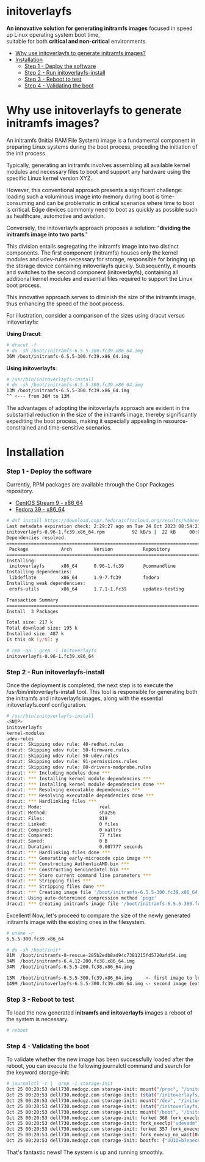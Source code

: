 # initoverlayfs

**An innovative solution for generating initramfs images** focused in speed up Linux operating system boot time,  
suitable for both **critical and non-critical** environments.

- [Why use initoverlayfs to generate initramfs images?](#why-use-initoverlayfs-to-generate-initramfs-images-)
- [Installation](#installation)
    * [Step 1 - Deploy the software](#step-1---deploy-the-software)
    * [Step 2 - Run initoverlayfs-install](#step-2---run-initoverlayfs-install)
    * [Step 3 - Reboot to test](#step-3---reboot-to-test)
    * [Step 4 - Validating the boot](#step-4---validating-the-boot)

# Why use initoverlayfs to generate initramfs images?

An initramfs (Initial RAM File System) image is a fundamental component in preparing Linux systems during the boot process, preceding the initiation of the init process. 

Typically, generating an initramfs involves assembling all available kernel modules and necessary files to boot and support any hardware using the specific Linux kernel version XYZ.  

However, this conventional approach presents a significant challenge: loading such a voluminous image into memory during boot is time-consuming and can be problematic in critical scenarios where time to boot is critical. Edge devices commonly need to boot as quickly as possible such as healthcare, automotive and aviation.

Conversely, the initoverlayfs approach proposes a solution: "**dividing the initramfs image into two parts**." 

This division entails segregating the initramfs image into two distinct components.
The first component (initramfs) houses only the kernel modules and udev-rules necessary for storage, responsible for bringing up the storage device containing initoverlayfs quickly. Subsequently, it mounts and switches to the second component (initoverlayfs), containing all additional kernel modules and essential files required to support the Linux boot process.

This innovative approach serves to diminish the size of the initramfs image, thus enhancing the speed of the boot process.

For illustration, consider a comparison of the sizes using dracut versus initoverlayfs:

**Using Dracut**:
``` bash
# dracut -f
# du -sh /boot/initramfs-6.5.5-300.fc39.x86_64.img
36M	/boot/initramfs-6.5.5-300.fc39.x86_64.img
```

**Using initoverlayfs**:
``` bash
# /usr/bin/initoverlayfs-install
# du -sh /boot/initramfs-6.5.5-300.fc39.x86_64.img
13M	/boot/initramfs-6.5.5-300.fc39.x86_64.img 
^^ <--- from 36M to 13M
```

The advantages of adopting the initoverlayfs approach are evident in the substantial reduction in the size of the initramfs image, thereby significantly expediting the boot process, making it especially appealing in resource-constrained and time-sensitive scenarios.

# Installation

### Step 1 - Deploy the software

Currently, RPM packages are available through the Copr Packages repository.

- [CentOS Stream 9 - x86_64](https://download.copr.fedorainfracloud.org/results/%40centos-automotive-sig/next/centos-stream-9-x86_64/)
- [Fedora 39 - x86_64](https://download.copr.fedorainfracloud.org/results/%40centos-automotive-sig/next/fedora-39-x86_64/)

``` bash
# dnf install https://download.copr.fedorainfracloud.org/results/%40centos-automotive-sig/next/fedora-39-x86_64/06561181-initoverlayfs/initoverlayfs-0.96-1.fc39.x86_64.rpm
Last metadata expiration check: 2:29:27 ago on Tue 24 Oct 2023 08:54:21 AM EDT.
initoverlayfs-0.96-1.fc39.x86_64.rpm          92 kB/s |  22 kB     00:00
Dependencies resolved.
=============================================================================
 Package            Arch        Version           Repository            Size
=============================================================================
Installing:
 initoverlayfs      x86_64      0.96-1.fc39       @commandline          22 k
Installing dependencies:
 libdeflate         x86_64      1.9-7.fc39        fedora                55 k
Installing weak dependencies:
 erofs-utils        x86_64      1.7.1-1.fc39      updates-testing      140 k

Transaction Summary
=============================================================================
Install  3 Packages

Total size: 217 k
Total download size: 195 k
Installed size: 487 k
Is this ok [y/N]: y

# rpm -qa | grep -i initoverlayfs
initoverlayfs-0.96-1.fc39.x86_64
```

### Step 2 - Run initoverlayfs-install
Once the deployment is completed, the next step is to execute the /usr/bin/initoverlayfs-install tool. This tool is responsible for generating both the initramfs and initoverlayfs images, along with the essential initoverlayfs.conf configuration.

``` bash
# /usr/bin/initoverlayfs-install
<SNIP>
initoverlayfs
kernel-modules
udev-rules
dracut: Skipping udev rule: 40-redhat.rules
dracut: Skipping udev rule: 50-firmware.rules
dracut: Skipping udev rule: 50-udev.rules
dracut: Skipping udev rule: 91-permissions.rules
dracut: Skipping udev rule: 80-drivers-modprobe.rules
dracut: *** Including modules done ***
dracut: *** Installing kernel module dependencies ***
dracut: *** Installing kernel module dependencies done ***
dracut: *** Resolving executable dependencies ***
dracut: *** Resolving executable dependencies done ***
dracut: *** Hardlinking files ***
dracut: Mode:                     real
dracut: Method:                   sha256
dracut: Files:                    819
dracut: Linked:                   0 files
dracut: Compared:                 0 xattrs
dracut: Compared:                 77 files
dracut: Saved:                    0 B
dracut: Duration:                 0.007777 seconds
dracut: *** Hardlinking files done ***
dracut: *** Generating early-microcode cpio image ***
dracut: *** Constructing AuthenticAMD.bin ***
dracut: *** Constructing GenuineIntel.bin ***
dracut: *** Store current command line parameters ***
dracut: *** Stripping files ***
dracut: *** Stripping files done ***
dracut: *** Creating image file '/boot/initramfs-6.5.5-300.fc39.x86_64.img' ***
dracut: Using auto-determined compression method 'pigz'
dracut: *** Creating initramfs image file '/boot/initramfs-6.5.5-300.fc39.x86_64.img' done ***
```

Excellent! Now, let's proceed to compare the size of the newly generated initramfs image
with the existing ones in the filesystem.

``` bash
# uname -r
6.5.5-300.fc39.x86_64

# du -sh /boot/init*
81M	 /boot/initramfs-0-rescue-285b2edb8ad94c7381215fd5720afd54.img
34M	 /boot/initramfs-6.4.12-200.fc38.x86_64.img
34M	 /boot/initramfs-6.5.5-200.fc38.x86_64.img

13M  /boot/initramfs-6.5.5-300.fc39.x86_64.img     <- first image to load (storage drivers only)
149M /boot/initoverlayfs-6.5.5-300.fc39.x86_64.img <- second image (extra kernel mods and files)
```

### Step 3 - Reboot to test

To load the new generated **initramfs and initoverlayfs** images a reboot of the system is necessary.
``` bash
# reboot
```

### Step 4 - Validating the boot

To validate whether the new image has been successfully loaded after the reboot, you can execute the following journalctl command and search for the keyword storage-init:

``` bash
# journalctl -r |  grep -i storage-init
Oct 25 00:20:53 dell730.medogz.com storage-init: mount("/proc", "/initoverlayfs/proc", NULL, MS_MOVE, NULL)
Oct 25 00:20:53 dell730.medogz.com storage-init: (stat("/initoverlayfs/proc", 0x7ffe85ccaa10) == 0) && 16 != 18)
Oct 25 00:20:53 dell730.medogz.com storage-init: mount("/dev", "/initoverlayfs/dev", NULL, MS_MOVE, NULL)
Oct 25 00:20:53 dell730.medogz.com storage-init: (stat("/initoverlayfs/dev", 0x7ffe85ccaa10) == 0) && 5 != 18)
Oct 25 00:20:53 dell730.medogz.com storage-init: mount("/boot", "/initoverlayfs/boot", "ext4", MS_MOVE, NULL) 2 (No such file or directory)
Oct 25 00:20:53 dell730.medogz.com storage-init: forked 368 fork_execlp
Oct 25 00:20:53 dell730.medogz.com storage-init: fork_execlp("udevadm")
Oct 25 00:20:53 dell730.medogz.com storage-init: forked 357 fork_execvp_no_wait
Oct 25 00:20:53 dell730.medogz.com storage-init: fork_execvp_no_wait(0x16c4840)
Oct 25 00:20:53 dell730.medogz.com storage-init: bootfs: {"UUID=b7eaec82-7c35-4887-becf-60ee7889624f", "bootfs UUID=b7eaec82-7c35-4887-becf-60ee7889624f"}, bootfstype: {"ext4", "bootfstype ext4"}, fs: {"(null)", "(null)"}, fstype: {"(null)", "(null)"}, udev_trigger: {"udevadm trigger --type=devices --action=add --subsystem-match=module --subsystem-match=block --subsystem-match=virtio --subsystem-match=pci --subsystem-match=nvme", "udev_trigger udevadm trigger --type=devices --action=add --subsystem-match=module --subsystem-match=block --subsystem-match=virtio --subsystem-match=pci --subsystem-match=nvme"}
```

That's fantastic news! The system is up and running smoothly.
